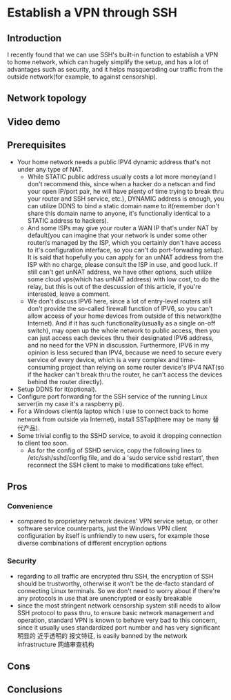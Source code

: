 # Establish a VPN through SSH
## Introduction
I recently found that we can use SSH's built-in function to establish a VPN to home network, which can hugely simplify the setup, and has a lot of advantages such as security, and it helps masquerading our traffic from the outside network(for example, to against censorship).
## Network topology
## Video demo
## Prerequisites
- Your home network needs a public IPV4 dynamic address that's not under any type of NAT. 
  - While STATIC public address usually costs a lot more money(and I don't recommend this, since when a hacker do a netscan and find your open IP/port pair, he will have plenty of time trying to break thru your router and SSH service, etc.), DYNAMIC address is enough, you can utilize DDNS to bind a static domain name to it(remember don't share this domain name to anyone, it's functionally identical to a STATIC address to hackers).
  - And some ISPs may give your router a WAN IP that's under NAT by default(you can imagine that your network is under some other router/s managed by the ISP, which you certainly don't have access to it's configuration interface, so you can't do port-forwading setup). It is said that hopefully you can apply for an unNAT address from the ISP with no charge, please consult the ISP in use, and good luck. If still can't get unNAT address, we have other options, such utilize some cloud vps(which has unNAT address) with low cost, to do the relay, but this is out of the descussion of this article, if you're interested, leave a comment.
  - We don't discuss IPV6 here, since a lot of entry-level routers still don't provide the so-called firewall function of IPV6, so you can't allow access of your home devices from outside of this network(the Internet). And if it has such functionality(usually as a single on-off switch), may open up the whole network to public access, then you can just access each devices thru their designated IPV6 address, and no need for the VPN in discussion. Furthermore, IPV6 in my opinion is less secured than IPV4, because we need to secure every service of every device, which is a very complex  and time-consuming project than relying on some router device's IPV4 NAT(so if the hacker can't break thru the router, he can't access the devices behind the router directly). 
- Setup DDNS for it(optional). 
- Configure port forwarding for the SSH service of the running Linux server(in my case it's a raspberry pi). 
- For a Windows client(a laptop which I use to connect back to home network from outside via Internet), install SSTap(there may be many 替代产品). 
- Some trivial config to the SSHD service, to avoid it dropping connection to client too soon.
  - As for the config of SSHD service, copy the following lines to /etc/ssh/sshd/config file, and do a 'sudo service sshd restart', then reconnect the SSH client to make to modifications take effect.

## Pros
### Convenience
- compared to proprietary network devices' VPN service setup, or other software service counterparts, just the Windows VPN client configuration by itself is unfriendly to new users, for example those diverse combinations of different encryption options

### Security
- regarding to all traffic are encrypted thru SSH, the encryption of SSH should be trustworthy, otherwise it won't be the de-facto standard of connecting Linux terminals. So we don't need to worry about if there're any protocols in use that are unencrypted or easily breakable
- since the most stringent network censorship system still needs to allow SSH protocol to pass thru, to ensure basic network management and operation, standard VPN is known to behave very bad to this concern, since it usually uses standardized port number and has very significant 明显的 近乎透明的 报文特征, is easily banned by the network infrastructure 网络审查机构

## Cons

## Conclusions